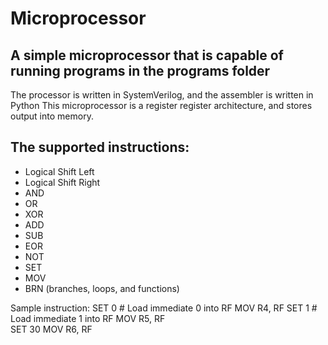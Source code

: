 # Microprocessor
## A simple microprocessor that is capable of running programs in the programs folder
The processor is written in SystemVerilog, and the assembler is written in Python
This microprocessor is a register register architecture, and stores output into memory.
## The supported instructions:
* Logical Shift Left
* Logical Shift Right
* AND
* OR
* XOR
* ADD
* SUB
* EOR
* NOT
* SET
* MOV
* BRN (branches, loops, and functions)

Sample instruction:
    SET  0                          # Load immediate 0 into RF
    MOV R4, RF
    SET  1                          # Load immediate 1 into RF
    MOV R5, RF                     
    SET  30
    MOV R6, RF
